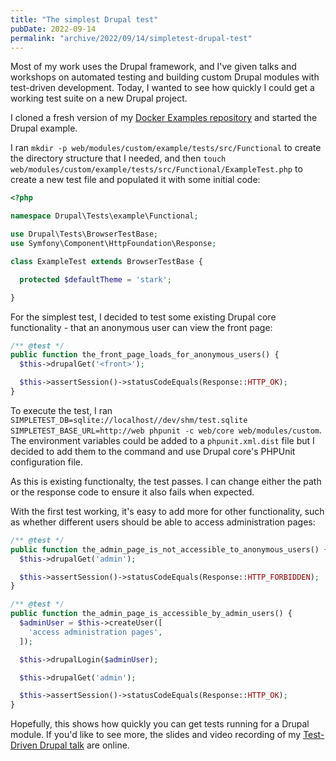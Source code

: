 ```yaml
---
title: "The simplest Drupal test"
pubDate: 2022-09-14
permalink: "archive/2022/09/14/simpletest-drupal-test"
---
```


Most of my work uses the Drupal framework, and I've given talks and workshops on automated testing and building custom Drupal modules with test-driven development. Today, I wanted to see how quickly I could get a working test suite on a new Drupal project.

I cloned a fresh version of my [Docker Examples repository](https://github.com/opdavies/docker-examples) and started the Drupal example.

I ran `mkdir -p web/modules/custom/example/tests/src/Functional` to create the directory structure that I needed, and then `touch web/modules/custom/example/tests/src/Functional/ExampleTest.php` to create a new test file and populated it with some initial code:

```php
<?php

namespace Drupal\Tests\example\Functional;

use Drupal\Tests\BrowserTestBase;
use Symfony\Component\HttpFoundation\Response;

class ExampleTest extends BrowserTestBase {

  protected $defaultTheme = 'stark';

}
```

For the simplest test, I decided to test some existing Drupal core functionality - that an anonymous user can view the front page:

```php
/** @test */
public function the_front_page_loads_for_anonymous_users() {
  $this->drupalGet('<front>');

  $this->assertSession()->statusCodeEquals(Response::HTTP_OK);
}
```

To execute the test, I ran `SIMPLETEST_DB=sqlite://localhost//dev/shm/test.sqlite SIMPLETEST_BASE_URL=http://web phpunit -c web/core web/modules/custom`. The environment variables could be added to a `phpunit.xml.dist` file but I decided to add them to the command and use Drupal core's PHPUnit configuration file.

As this is existing functionalty, the test passes. I can change either the path or the response code to ensure it also fails when expected.

With the first test working, it's easy to add more for other functionality, such as whether different users should be able to access administration pages:

```php
/** @test */
public function the_admin_page_is_not_accessible_to_anonymous_users() {
  $this->drupalGet('admin');

  $this->assertSession()->statusCodeEquals(Response::HTTP_FORBIDDEN);
}

/** @test */
public function the_admin_page_is_accessible_by_admin_users() {
  $adminUser = $this->createUser([
    'access administration pages',
  ]);

  $this->drupalLogin($adminUser);

  $this->drupalGet('admin');

  $this->assertSession()->statusCodeEquals(Response::HTTP_OK);
}
```

Hopefully, this shows how quickly you can get tests running for a Drupal module. If you'd like to see more, the slides and video recording of my [Test-Driven Drupal talk]({{site.url}}/talks/tdd-test-driven-drupal) are online.
